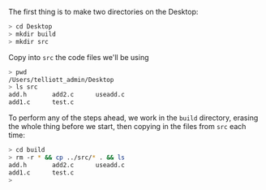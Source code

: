 The first thing is to make two directories on the Desktop:

```bash
> cd Desktop
> mkdir build
> mkdir src
```

Copy into ``src`` the code files we'll be using 

```bash
> pwd
/Users/telliott_admin/Desktop
> ls src
add.h		add2.c		useadd.c
add1.c		test.c
```

To perform any of the steps ahead, we work in the ``build`` directory, erasing the whole thing before we start, then copying in the files from ``src`` each time:

```bash
> cd build
> rm -r * && cp ../src/* . && ls
add.h		add2.c		useadd.c
add1.c		test.c
>
```